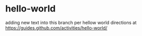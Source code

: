 # hello-world

adding new text into this branch per hellow world directions at https://guides.github.com/activities/hello-world/
